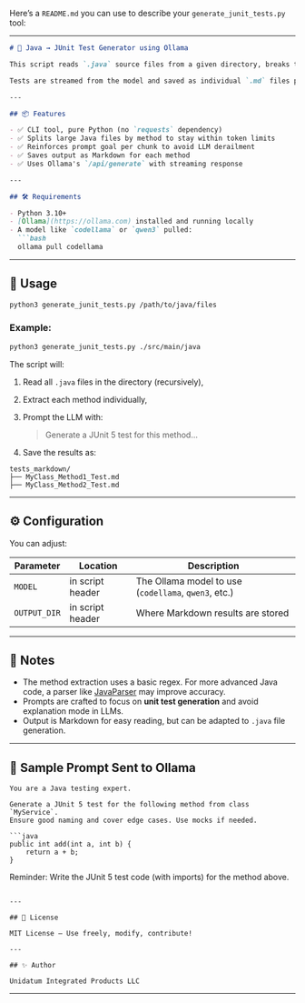 Here’s a `README.md` you can use to describe your `generate_junit_tests.py` tool:

---

````markdown
# 🧪 Java → JUnit Test Generator using Ollama

This script reads `.java` source files from a given directory, breaks them down **method by method**, and uses a local **Ollama LLM** (like `codellama` or `qwen3`) to generate corresponding **JUnit 5 test cases** with a goal of at least **80% code coverage**.

Tests are streamed from the model and saved as individual `.md` files per method for easy review or manual copying into test suites.

---

## 📦 Features

- ✅ CLI tool, pure Python (no `requests` dependency)
- ✅ Splits large Java files by method to stay within token limits
- ✅ Reinforces prompt goal per chunk to avoid LLM derailment
- ✅ Saves output as Markdown for each method
- ✅ Uses Ollama's `/api/generate` with streaming response

---

## 🛠 Requirements

- Python 3.10+
- [Ollama](https://ollama.com) installed and running locally
- A model like `codellama` or `qwen3` pulled:
  ```bash
  ollama pull codellama
````

---

## 🚀 Usage

```bash
python3 generate_junit_tests.py /path/to/java/files
```

### Example:

```bash
python3 generate_junit_tests.py ./src/main/java
```

The script will:

1. Read all `.java` files in the directory (recursively),
2. Extract each method individually,
3. Prompt the LLM with:

   > Generate a JUnit 5 test for this method...
4. Save the results as:

```
tests_markdown/
├── MyClass_Method1_Test.md
├── MyClass_Method2_Test.md
```

---

## ⚙️ Configuration

You can adjust:

| Parameter    | Location         | Description                                          |
| ------------ | ---------------- | ---------------------------------------------------- |
| `MODEL`      | in script header | The Ollama model to use (`codellama`, `qwen3`, etc.) |
| `OUTPUT_DIR` | in script header | Where Markdown results are stored                    |

---

## 📌 Notes

* The method extraction uses a basic regex. For more advanced Java code, a parser like [JavaParser](https://javaparser.org/) may improve accuracy.
* Prompts are crafted to focus on **unit test generation** and avoid explanation mode in LLMs.
* Output is Markdown for easy reading, but can be adapted to `.java` file generation.

---

## 🧠 Sample Prompt Sent to Ollama

````text
You are a Java testing expert.

Generate a JUnit 5 test for the following method from class `MyService`.
Ensure good naming and cover edge cases. Use mocks if needed.

```java
public int add(int a, int b) {
    return a + b;
}
````

Reminder: Write the JUnit 5 test code (with imports) for the method above.

```

---

## 🧼 License

MIT License – Use freely, modify, contribute!

---

## ✨ Author

Unidatum Integrated Products LLC
```

---
